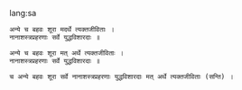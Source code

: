 lang:sa

~~~sloka
अन्ये च बहवः शूरा मदर्थे त्यक्तजीविताः ।
नानाशस्त्रप्रहरणाः सर्वे युद्धविशारदाः ॥
~~~

~~~padachhed
अन्ये च बहवः शूरा मत् अर्थे त्यक्तजीविताः ।
नानाशस्त्रप्रहरणाः सर्वे युद्धविशारदाः ॥
~~~

~~~anvaya
च अन्ये बहवः शूरा सर्वे नानाशस्त्रप्रहरणाः युद्धविशारदाः मत् अर्थे त्यक्तजीविताः (सन्ति) ।
~~~
